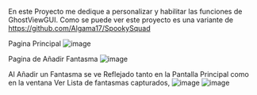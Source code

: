 En este Proyecto me dedique a personalizar y habilitar las funciones de GhostViewGUI.
Como se puede ver este proyecto es una variante de https://github.com/Algama17/SpookySquad

Pagina Principal
![image](https://github.com/user-attachments/assets/84218c43-9aae-41a4-896f-c1266fda19b6)


Pagina de Añadir Fantasma
![image](https://github.com/user-attachments/assets/7d97e6c6-ba7d-4cc5-8210-0f1e668196a2)

Al Añadir un Fantasma se ve Reflejado tanto en la Pantalla Principal como en la ventana Ver Lista de fantasmas capturados,
![image](https://github.com/user-attachments/assets/f4d7dcce-01f8-41cb-92b7-fbcb28bc0884)
![image](https://github.com/user-attachments/assets/1d035bec-cbde-4000-8348-03f76146250c)
